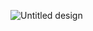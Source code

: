 ![Untitled design](https://github.com/Khawaja-Abdul-Haleem/iOS_Developement_WorkShop/assets/59179832/5c327736-5028-4900-891e-657a058ec082)

